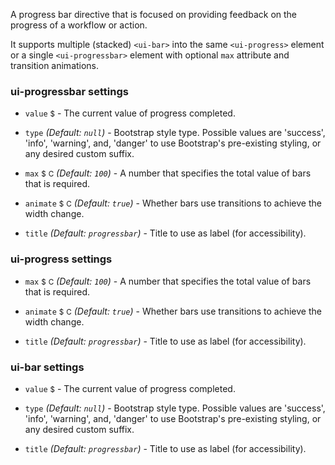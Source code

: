 A progress bar directive that is focused on providing feedback on the progress of a workflow or action.

It supports multiple (stacked) `<ui-bar>` into the same `<ui-progress>` element or a single `<ui-progressbar>` element with optional `max` attribute and transition animations.

### ui-progressbar settings

* `value`
  <small class="badge">$</small>
  <i class="glyphicon glyphicon-eye-open"></i> -
  The current value of progress completed.

* `type`
  _(Default: `null`)_ -
  Bootstrap style type. Possible values are 'success', 'info', 'warning', and, 'danger' to use Bootstrap's pre-existing styling, or any desired custom suffix.

* `max`
  <small class="badge">$</small>
  <small class="badge">C</small>
  <i class="glyphicon glyphicon-eye-open"></i>
  _(Default: `100`)_ -
  A number that specifies the total value of bars that is required.

* `animate`
  <small class="badge">$</small>
  <small class="badge">C</small>
  _(Default: `true`)_ -
  Whether bars use transitions to achieve the width change.

* `title`
  _(Default: `progressbar`)_ -
  Title to use as label (for accessibility).
  
### ui-progress settings

* `max`
  <small class="badge">$</small>
  <small class="badge">C</small>
  <i class="glyphicon glyphicon-eye-open"></i>
  _(Default: `100`)_ -
  A number that specifies the total value of bars that is required.

* `animate`
  <small class="badge">$</small>
  <small class="badge">C</small>
  _(Default: `true`)_ -
  Whether bars use transitions to achieve the width change.

* `title`
  _(Default: `progressbar`)_ -
  Title to use as label (for accessibility).
  
### ui-bar settings

* `value`
  <small class="badge">$</small>
  <i class="glyphicon glyphicon-eye-open"></i> -
  The current value of progress completed.

* `type`
  _(Default: `null`)_ -
  Bootstrap style type. Possible values are 'success', 'info', 'warning', and, 'danger' to use Bootstrap's pre-existing styling, or any desired custom suffix.

* `title`
  _(Default: `progressbar`)_ -
  Title to use as label (for accessibility).
